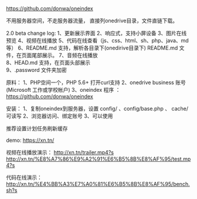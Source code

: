 https://github.com/donwa/oneindex

不用服务器空间，不走服务器流量，
直接列onedrive目录，文件直链下载。

2.0 beta change log:
1、更新展示界面
2、响应式，支持小屏设备
3、图片在线预览
4、视频在线播放
5、代码在线查看（js、css、html、sh、php、java、md等）
6、README.md 支持，解析各目录下(onedirive目录下) README.md 文件，在页面尾部展示。
7、音频在线播放  
8、HEAD.md 支持，在页面头部展示   
9、.password 文件夹加密  

原料：
1、PHP空间一个，PHP 5.6+ 打开curl支持
2、onedrive business 账号 (Microsoft 工作或学校帐户)
3、oneindex 程序 ： https://github.com/donwa/oneindex

安装：
1、复制oneindex到服务器，设置 config/ 、config/base.php 、 cache/ 可读写
2、浏览器访问、绑定账号
3、可以使用

推荐设置计划任务刷新缓存

demo:
https://xn.tn/

视频在线播放演示：
http://xn.tn/trailer.mp4?s
http://xn.tn/%E8%A7%86%E9%A2%91%E6%B5%8B%E8%AF%95/test.mp4?s

代码在线演示：
http://xn.tn/%E4%BB%A3%E7%A0%81%E6%B5%8B%E8%AF%95/bench.sh?s
